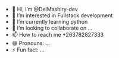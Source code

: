 - 👋 Hi, I’m @DelMashiry-dev
- 👀 I’m interested in Fullstack development 
- 🌱 I’m currently learning python
- 💞️ I’m looking to collaborate on ...
- 📫 How to reach me +263782827333
- 😄 Pronouns: ...
- ⚡ Fun fact: ...

<!---
DelMashiry-dev/DelMashiry-dev is a ✨ special ✨ repository because its `README.md` (this file) appears on your GitHub profile.
You can click the Preview link to take a look at your changes.
--->
